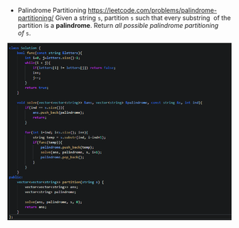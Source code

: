 
- Palindrome Partitioning
https://leetcode.com/problems/palindrome-partitioning/
Given a string `s`, partition `s` such that every substring  of the partition is a **palindrome**. Return _all possible palindrome partitioning of_ `s`.

![](attachments/Pasted%20image%2020240616002753.png)

